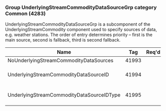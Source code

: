 ### Group UnderlyingStreamCommodityDataSourceGrp category Common (4283)

UnderlyingStreamCommodityDataSourceGrp is a subcomponent of the UnderlyingStreamCommodity component used to specify sources of data, e.g. weather stations. The order of entry determines priority – first is the main source, second is fallback, third is second fallback.

| Name                                      | Tag   | Req'd | Documentation                                                  |
|-------------------------------------------|-------|----------|----------------------------------------------------------------|
| NoUnderlyingStreamCommodityDataSources    | 41993 |       |                                                                |
| UnderlyingStreamCommodityDataSourceID     | 41994 |       | Required if NoUnderlyingStreamCommodityDataSources(41993) > 0. |
| UnderlyingStreamCommodityDataSourceIDType | 41995 |       | Required if NoUnderlyingStreamCommodityDataSources(41993) > 0. |

